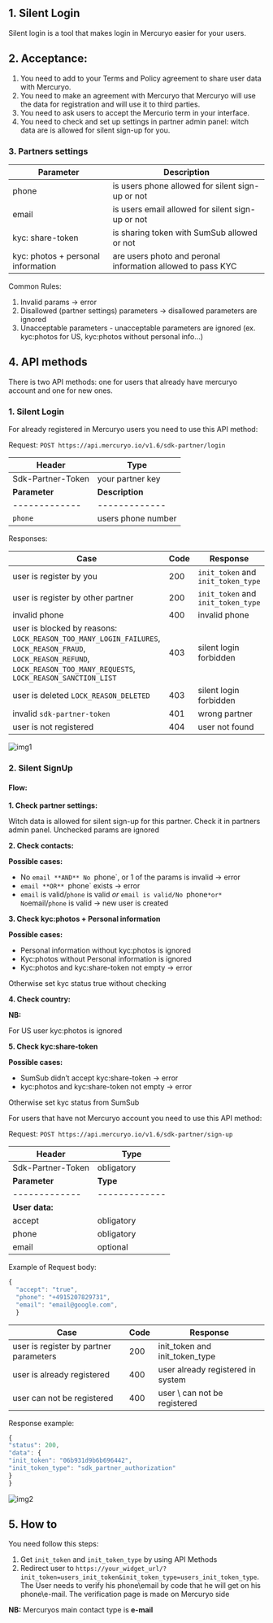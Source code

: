 ## 1. Silent Login

Silent login is a tool that makes login in Mercuryo easier for your users. 

## 2. Acceptance: 

1. You need to add to your Terms and Policy agreement to share user data with Mercuryo.
2. You need to make an agreement with Mercuryo that Mercuryo will use the data for registration and will use it to third parties.
3. You need to ask users to accept  the Mercurio term  in your interface.
4. You need to check and set up settings in partner admin panel: witch data are is allowed for silent sign-up for you. 

### 3. Partners settings

| Parameter  | Description  |  
| ------------- | -------------  |
| phone  | is users phone allowed for silent sign-up or not |
| email | is users email allowed for silent sign-up or not |
| kyc: share-token | is sharing token with SumSub allowed or not |
| kyc: photos + personal information | are users photo and peronal information allowed to pass KYC |

Common Rules: 
1. Invalid params -> error
2. Disallowed (partner settings) parameters -> disallowed parameters are ignored
3. Unacceptable parameters - unacceptable parameters are ignored  (ex. kyc:photos for US, kyc:photos without personal info…) 

## 4. API methods
There is two API methods: one for users that already have mercuryo account and one for new ones.

### 1. **Silent Login**

For already registered in Mercuryo users you need to use this API method:

Request: `POST https://api.mercuryo.io/v1.6/sdk-partner/login`


| Header  | Type  |  
| ------------- | -------------  |
| Sdk-Partner-Token | your partner key |
| **Parameter**  | **Description**  | 
| ------------- | -------------  |
| `phone` | users phone number |

Responses:

| Case  | Code  |  Response  |
| ------------- | -------------  |-------------  |
| user is register by you | 200 | `init_token` and `init_token_type` |
| user is register by other partner | 200 | `init_token` and `init_token_type` |
| invalid phone | 400 |  invalid phone |
| user is blocked by reasons: `LOCK_REASON_TOO_MANY_LOGIN_FAILURES`, `LOCK_REASON_FRAUD`, `LOCK_REASON_REFUND`, `LOCK_REASON_TOO_MANY_REQUESTS`, `LOCK_REASON_SANCTION_LIST`   | 403 | silent login forbidden |
| user is deleted `LOCK_REASON_DELETED` | 403 | silent login forbidden |
| invalid `sdk-partner-token` | 401 | wrong partner |
| user is not registered | 404 | user not found |

![img1](https://github.com/mercuryoio/api-migration-docs/blob/master/img/Silent%20Login.png)


### 2. **Silent SignUp**

#### **Flow:**

**1. Check partner settings:** 

Witch data  is allowed for silent sign-up for this partner. Check it in partners admin panel. Unchecked params are ignored

**2. Check contacts:**

**Possible cases:**

* No `email **AND** No `phone`, or 1 of the params is invalid -> error
* `email **OR** `phone` exists -> error
* `email` is valid/`phone` is valid  *or* `email is valid/No `phone` *or* No `email/`phone` is valid -> new user is created

**3. Check kyc:photos + Personal information**

**Possible cases:**

* Personal information without kyc:photos is ignored
* Kyc:photos without Personal information is ignored
* Kyc:photos and kyc:share-token not empty -> error

Otherwise set kyc status true without checking

**4. Check country:**

**NB:**

For US user kyc:photos is ignored

**5. Check kyc:share-token** 

**Possible cases:**
* SumSub didn’t accept kyc:share-token -> error
* kyc:photos and kyc:share-token not empty -> error

Otherwise set kyc status from SumSub

For users that have not Mercuryo account you need to use this API method:

Request: `POST https://api.mercuryo.io/v1.6/sdk-partner/sign-up`


| Header  | Type  |  
| ------------- | -------------  |
| Sdk-Partner-Token | obligatory |
| **Parameter**  | **Type**  | 
| ------------- | ------------- |
| **User data:**   |
| accept | obligatory | 
| phone | obligatory |  
| email | optional |

Example of Request body:

```js
{
  "accept": "true",
  "phone": "+4915207829731",
  "email": "email@google.com",
  }
 ```

| Case  | Code  |  Response  |
| ------------- | -------------  |-------------  |
| user is register by partner parameters | 200 | init_token and init_token_type |
| user is already registered | 400 | user already registered in system |
| user can not be registered  | 400 |  user \ can not be registered  |

Response example:

```js
{
"status": 200,
"data": {
"init_token": "06b931d9b6b696442",
"init_token_type": "sdk_partner_authorization"
}
}
```
![img2](https://github.com/mercuryoio/api-migration-docs/blob/master/img/Silent%20Sign%20up.png)

## 5. How to

You need follow this steps:
1. Get `init_token` and `init_token_type` by using API Methods
2. Redirect user to `https://your_widget_url/?init_token=users_init_token&init_token_type=users_init_token_type`. The User needs to verify his phone\email by code that he will get on his phone\e-mail. The verification page is made on Mercuryo side

**NB:**
Mercuryos main contact type is **e-mail**
